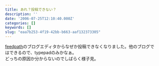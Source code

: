 ```yaml
---
title: あれ？投稿できない？
description: ''
date: '2006-07-25T12:10:40.000Z'
categories: []
keywords: []
slug: "eaa7b253-4f19-42bb-b663-aaf132373305"
---
```

[feedpath](https://feedpath.jp/)のブログエディタからなぜか投稿できなくなりました。他のブログではできるので、typepadのみかなぁ。  
どっちの原因か分からないのでしばらく様子見。